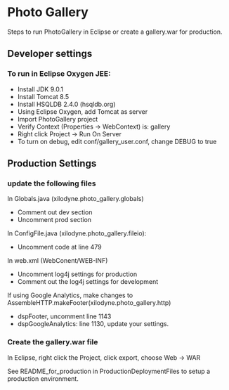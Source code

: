 # Photo Gallery 

Steps to run PhotoGallery in Eclipse or create a gallery.war for production.

## Developer settings
### To run in Eclipse Oxygen JEE:
* Install JDK 9.0.1
* Install Tomcat 8.5
* Install HSQLDB 2.4.0 (hsqldb.org)
* Using Eclipse Oxygen, add Tomcat as server
* Import PhotoGallery project
* Verify Context (Properties -> WebContext) is:   gallery
* Right click Project -> Run On Server
* To turn on debug, edit conf/gallery_user.conf, change DEBUG to true



## Production Settings
### update the following files

In Globals.java (xilodyne.photo_gallery.globals)
* Comment out dev section
* Uncomment prod section

In ConfigFile.java (xilodyne.photo_gallery.fileio):
* Uncomment code at line 479

In web.xml (WebConent/WEB-INF)
* Uncomment log4j settings for production
* Comment out the log4j settings for development

If using Google Analytics, make changes to AssembleHTTP.makeFooter(xilodyne.photo_gallery.http)
* dspFooter, uncomment line 1143
* dspGoogleAnalytics: line 1130, update your settings.


### Create the gallery.war file
In Eclipse, right click the Project, click export, choose Web -> WAR

See README\_for\_production in ProductionDeploymentFiles to setup a production environment.

